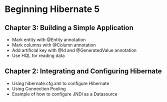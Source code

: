 Beginning Hibernate 5
=====================

Chapter 3: Building a Simple Application
----------------------------------------
* Mark entity with @Entity annotation
* Mark columns with @Column annotation
* Add artificial key with @Id and @GeneratedValue annotation
* Use HQL for reading data

Chapter 2: Integrating and Configuring Hibernate
------------------------------------------------
* Using hibernate.cfg.xml to configure Hibernate
* Using Connection Pooling
* Example of how to configure JNDI as a Datasource